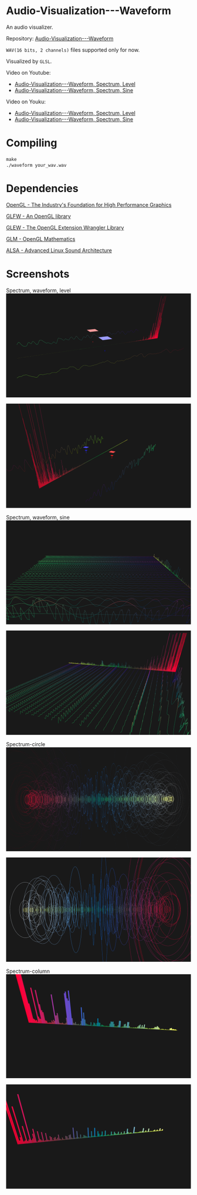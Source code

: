 # Audio-Visualization---Waveform

An audio visualizer.

Repository: [Audio-Visualization---Waveform](https://github.com/chaosink/Audio-Visualization---Waveform)

`WAV(16 bits, 2 channels)` files supported only for now.

Visualized by `GLSL`.

Video on Youtube:
* [Audio-Visualization---Waveform, Spectrum, Level](https://youtu.be/7LfaSCFfXek)
* [Audio-Visualization---Waveform, Spectrum, Sine](http://youtu.be/M1vgzOlViHw)

Video on Youku:
* [Audio-Visualization---Waveform, Spectrum, Level](http://v.youku.com/v_show/id_XMTI5MjcxMDQwMA==.html)
* [Audio-Visualization---Waveform, Spectrum, Sine](http://v.youku.com/v_show/id_XMTI5Mjc5MDg2NA==.html)

# Compiling
```shell
make
./waveform your_wav.wav
```

# Dependencies
[OpenGL - The Industry's Foundation for High Performance Graphics](https://www.opengl.org/)

[GLFW - An OpenGL library](http://www.glfw.org/)

[GLEW - The OpenGL Extension Wrangler Library](http://glew.sourceforge.net/)

[GLM - OpenGL Mathematics](http://glm.g-truc.net/0.9.6/index.html)

[ALSA - Advanced Linux Sound Architecture](http://www.alsa-project.org/main/index.php/Main_Page)

# Screenshots
Spectrum, waveform, level
![1-1.png](./screenshots/1-1.png)

![1-2.png](./screenshots/1-2.png)

Spectrum, waveform, sine
![2-1.png](./screenshots/2-1.png)

![2-2.png](./screenshots/2-2.png)

Spectrum-circle
![3-1.png](./screenshots/3-1.png)

![3-2.png](./screenshots/3-2.png)

Spectrum-column
![4-1.png](./screenshots/4-1.png)

![4-2.png](./screenshots/4-2.png)
